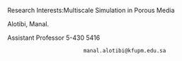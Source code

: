 Research Interests:Multiscale Simulation in Porous Media

Alotibi, Manal.
                
Assistant Professor
 5-430
 5416



                            manal.alotibi@kfupm.edu.sa

